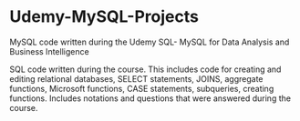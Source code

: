 # Udemy-MySQL-Projects
MySQL code written during the Udemy SQL- MySQL for Data Analysis and Business Intelligence

SQL code written during the course. This includes code for creating and editing relational databases, SELECT statements, JOINS, aggregate functions, Microsoft functions, CASE statements, subqueries, creating functions. Includes notations and questions that were answered during the course. 
